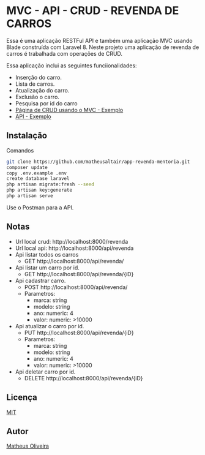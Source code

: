 # MVC - API - CRUD - REVENDA DE CARROS

Essa é uma aplicação RESTFul API e também uma aplicação MVC usando Blade construída com Laravel 8. Neste projeto uma aplicação de revenda de carros é trabalhada com operações de CRUD.

Essa aplicação inclui as seguintes funciionalidades:

- Inserção do carro.
- Lista de carros.
- Atualização do carro.
- Exclusão o carro.
- Pesquisa por id do carro
- [Página de CRUD usando o MVC - Exemplo](https://app-revenda-mentoria.herokuapp.com/revenda)
- [API - Exemplo](https://app-revenda-mentoria.herokuapp.com/api/revenda)

## Instalação
Comandos
```bash
git clone https://github.com/matheusaltair/app-revenda-mentoria.git
composer update
copy .env.example .env
create database laravel
php artisan migrate:fresh --seed
php artisan key:generate
php artisan serve
```
Use o Postman para a API.


## Notas
- Url local crud: http://localhost:8000/revenda
- Url local api: http://localhost:8000/api/revenda
- Api listar todos os carros 
    - GET http://localhost:8000/api/revenda/
- Api listar um carro por id. 
    - GET http://localhost:8000/api/revenda/{iD}
- Api cadastrar carro.
    - POST http://localhost:8000/api/revenda/
    - Parametros:
        - marca: string
        - modelo: string
        - ano: numeric: 4
        - valor: numeric: >10000
- Api atualizar o carro por id.
    - PUT http://localhost:8000/api/revenda/{iD}
    - Parametros:
        - marca: string
        - modelo: string
        - ano: numeric: 4
        - valor: numeric: >10000
- Api deletar carro por id.
    - DELETE http://localhost:8000/api/revenda/{iD}
    

## Licença
[MIT](https://choosealicense.com/licenses/mit/)

## Autor
[Matheus Oliveira](mailto:matheusaltair13@gmail.com)
